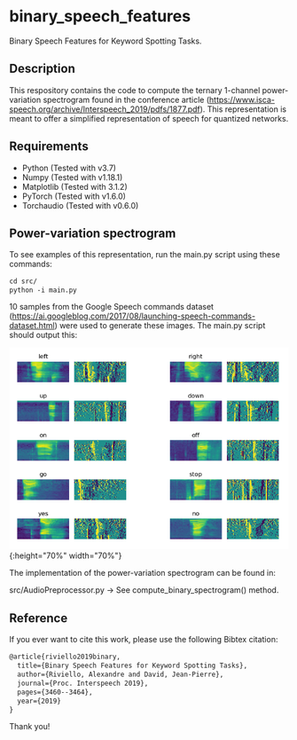 # binary_speech_features
Binary Speech Features for Keyword Spotting Tasks.

## Description

This respository contains the code to compute the ternary 1-channel power-variation spectrogram found in the conference article (https://www.isca-speech.org/archive/Interspeech_2019/pdfs/1877.pdf). This representation is meant to offer a simplified representation of speech for quantized networks. 

## Requirements

* Python (Tested with v3.7)
* Numpy (Tested with v1.18.1)
* Matplotlib (Tested with 3.1.2)
* PyTorch (Tested with v1.6.0)
* Torchaudio (Tested with v0.6.0)

## Power-variation spectrogram

To see examples of this representation, run the main.py script using these commands:

    cd src/
    python -i main.py

10 samples from the Google Speech commands dataset (https://ai.googleblog.com/2017/08/launching-speech-commands-dataset.html) were used to generate these images. The main.py script should output this:

![](img/spectrogram_examples.PNG){:height="70%" width="70%"}

The implementation of the power-variation spectrogram can be found in:

src/AudioPreprocessor.py -> See compute_binary_spectrogram() method.

## Reference

If you ever want to cite this work, please use the following Bibtex citation:

    @article{riviello2019binary,
      title={Binary Speech Features for Keyword Spotting Tasks},
      author={Riviello, Alexandre and David, Jean-Pierre},
      journal={Proc. Interspeech 2019},
      pages={3460--3464},
      year={2019}
    }

Thank you!
